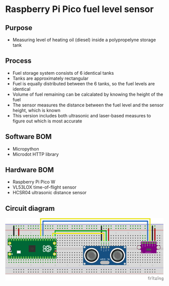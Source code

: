 # Raspberry Pi Pico fuel level sensor

## Purpose

- Measuring level of heating oil (diesel) inside a polypropelyne storage tank

## Process

- Fuel storage system consists of 6 identical tanks
- Tanks are approximately rectangular
- Fuel is equally distributed between the 6 tanks, so the fuel levels are identical
- Volume of fuel remaining can be calcalated by knowing the height of the fuel
- The sensor measures the distance between the fuel level and the sensor height, which is known
- This version includes both ultrasonic and laser-based measures to figure out which is most accurate

## Software BOM
- Micropython
- Microdot HTTP library

## Hardware BOM
- Raspberry Pi Pico W
- VL53LOX time-of-flight sensor
- HCSR04 ultrasonic distance sensor

## Circuit diagram
![breadboard diagram](/docs//tank_sensor_breadboard.png?raw=true "Breadboard layout")
